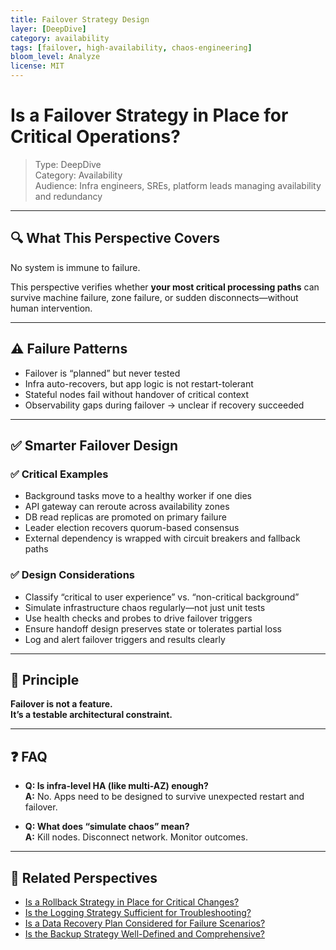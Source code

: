 ```yaml
---
title: Failover Strategy Design
layer: [DeepDive]
category: availability
tags: [failover, high-availability, chaos-engineering]
bloom_level: Analyze
license: MIT
---
```


# Is a Failover Strategy in Place for Critical Operations?

> Type: DeepDive  
> Category: Availability  
> Audience: Infra engineers, SREs, platform leads managing availability and redundancy

---

## 🔍 What This Perspective Covers

No system is immune to failure.

This perspective verifies whether **your most critical processing paths** can survive machine failure, zone failure, or sudden disconnects—without human intervention.

---

## ⚠️ Failure Patterns

- Failover is “planned” but never tested  
- Infra auto-recovers, but app logic is not restart-tolerant  
- Stateful nodes fail without handover of critical context  
- Observability gaps during failover → unclear if recovery succeeded

---

## ✅ Smarter Failover Design

### ✅ Critical Examples

- Background tasks move to a healthy worker if one dies  
- API gateway can reroute across availability zones  
- DB read replicas are promoted on primary failure  
- Leader election recovers quorum-based consensus  
- External dependency is wrapped with circuit breakers and fallback paths

### ✅ Design Considerations

- Classify “critical to user experience” vs. “non-critical background”  
- Simulate infrastructure chaos regularly—not just unit tests  
- Use health checks and probes to drive failover triggers  
- Ensure handoff design preserves state or tolerates partial loss  
- Log and alert failover triggers and results clearly

---

## 🧠 Principle

**Failover is not a feature.  
It’s a testable architectural constraint.**

---

## ❓ FAQ

- **Q: Is infra-level HA (like multi-AZ) enough?**  
  **A:** No. Apps need to be designed to survive unexpected restart and failover.

- **Q: What does “simulate chaos” mean?**  
  **A:** Kill nodes. Disconnect network. Monitor outcomes.

---

## 🔗 Related Perspectives

- [Is a Rollback Strategy in Place for Critical Changes?](../release/rollback-strategy.md)
- [Is the Logging Strategy Sufficient for Troubleshooting?](../non-functional/logging-for-troubleshooting.md)
- [Is a Data Recovery Plan Considered for Failure Scenarios?](data-recovery-plan.md)
- [Is the Backup Strategy Well-Defined and Comprehensive?](backup-strategy.md)
